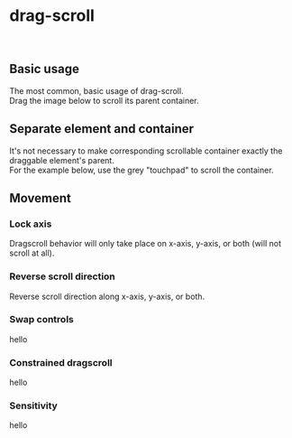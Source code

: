 <script setup>
    import ShowcaseBasicUsage from "/showcases/drag-scroll/basic-usage.vue"
    import ShowcaseSeparateElementAndContainer from "/showcases/drag-scroll/separate-element-and-container.vue"
    import ShowcaseLockAxis from "/showcases/drag-scroll/lock-axis.vue"
    import ShowcaseReverseScrollDirection from "/showcases/drag-scroll/reverse-scroll-direction.vue"
</script>



# drag-scroll
<br />
<c-craft-badge-group
    readme="https://github.com/Wolff-H/drag-scroll/blob/master/README.md"
    github="https://github.com/Wolff-H/drag-scroll"
    npm="https://npmjs.com/package/@wolff-h/drag-scroll"
/>

## Basic usage

The most common, basic usage of drag-scroll.  
Drag the image below to scroll its parent container.

<ShowcaseBasicUsage />

## Separate element and container

It's not necessary to make corresponding scrollable container exactly the draggable element's parent.  
For the example below, use the grey "touchpad" to scroll the container.

<ShowcaseSeparateElementAndContainer />

## Movement

### Lock axis
Dragscroll behavior will only take place on x-axis, y-axis, or both (will not scroll at all).

<ShowcaseLockAxis />

### Reverse scroll direction

Reverse scroll direction along x-axis, y-axis, or both.

<ShowcaseReverseScrollDirection />

### Swap controls
hello
### Constrained dragscroll
hello
### Sensitivity
hello